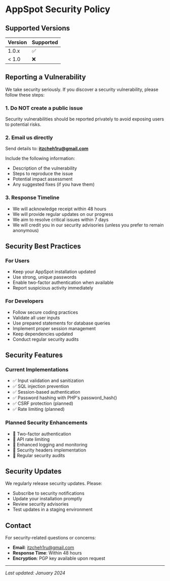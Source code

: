 # AppSpot Security Policy

## Supported Versions

| Version | Supported          |
| ------- | ------------------ |
| 1.0.x   | :white_check_mark: |
| < 1.0   | :x:                |

## Reporting a Vulnerability

We take security seriously. If you discover a security vulnerability, please follow these steps:

### 1. Do NOT create a public issue
Security vulnerabilities should be reported privately to avoid exposing users to potential risks.

### 2. Email us directly
Send details to: **itzcheh1ru@gmail.com**

Include the following information:
- Description of the vulnerability
- Steps to reproduce the issue
- Potential impact assessment
- Any suggested fixes (if you have them)

### 3. Response Timeline
- We will acknowledge receipt within 48 hours
- We will provide regular updates on our progress
- We aim to resolve critical issues within 7 days
- We will credit you in our security advisories (unless you prefer to remain anonymous)

## Security Best Practices

### For Users
- Keep your AppSpot installation updated
- Use strong, unique passwords
- Enable two-factor authentication when available
- Report suspicious activity immediately

### For Developers
- Follow secure coding practices
- Validate all user inputs
- Use prepared statements for database queries
- Implement proper session management
- Keep dependencies updated
- Conduct regular security audits

## Security Features

### Current Implementations
- ✅ Input validation and sanitization
- ✅ SQL injection prevention
- ✅ Session-based authentication
- ✅ Password hashing with PHP's password_hash()
- ✅ CSRF protection (planned)
- ✅ Rate limiting (planned)

### Planned Security Enhancements
- 🔄 Two-factor authentication
- 🔄 API rate limiting
- 🔄 Enhanced logging and monitoring
- 🔄 Security headers implementation
- 🔄 Regular security audits

## Security Updates

We regularly release security updates. Please:
- Subscribe to security notifications
- Update your installation promptly
- Review security advisories
- Test updates in a staging environment

## Contact

For security-related questions or concerns:
- **Email**: itzcheh1ru@gmail.com
- **Response Time**: Within 48 hours
- **Encryption**: PGP key available upon request

---

*Last updated: January 2024*
